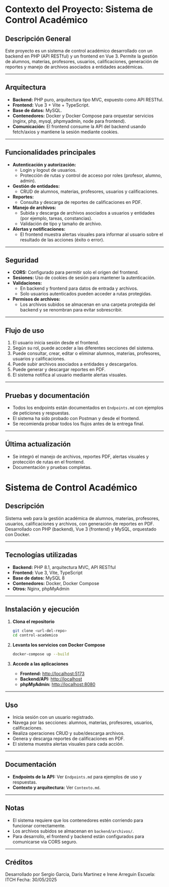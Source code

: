 # Contexto del Proyecto: Sistema de Control Académico

## Descripción General

Este proyecto es un sistema de control académico desarrollado con un backend en PHP (API RESTful) y un frontend en Vue 3. Permite la gestión de alumnos, materias, profesores, usuarios, calificaciones, generación de reportes y manejo de archivos asociados a entidades académicas.

---

## Arquitectura

- **Backend:** PHP puro, arquitectura tipo MVC, expuesto como API RESTful.
- **Frontend:** Vue 3 + Vite + TypeScript.
- **Base de datos:** MySQL.
- **Contenedores:** Docker y Docker Compose para orquestar servicios (nginx, php, mysql, phpmyadmin, node para frontend).
- **Comunicación:** El frontend consume la API del backend usando fetch/axios y mantiene la sesión mediante cookies.

---

## Funcionalidades principales

- **Autenticación y autorización:**  
  - Login y logout de usuarios.
  - Protección de rutas y control de acceso por roles (profesor, alumno, admin).
- **Gestión de entidades:**  
  - CRUD de alumnos, materias, profesores, usuarios y calificaciones.
- **Reportes:**  
  - Consulta y descarga de reportes de calificaciones en PDF.
- **Manejo de archivos:**  
  - Subida y descarga de archivos asociados a usuarios y entidades (por ejemplo, tareas, constancias).
  - Validación de tipo y tamaño de archivo.
- **Alertas y notificaciones:**  
  - El frontend muestra alertas visuales para informar al usuario sobre el resultado de las acciones (éxito o error).

---

## Seguridad

- **CORS:** Configurado para permitir solo el origen del frontend.
- **Sesiones:** Uso de cookies de sesión para mantener la autenticación.
- **Validaciones:**  
  - En backend y frontend para datos de entrada y archivos.
  - Solo usuarios autenticados pueden acceder a rutas protegidas.
- **Permisos de archivos:**  
  - Los archivos subidos se almacenan en una carpeta protegida del backend y se renombran para evitar sobrescribir.

---

## Flujo de uso

1. El usuario inicia sesión desde el frontend.
2. Según su rol, puede acceder a las diferentes secciones del sistema.
3. Puede consultar, crear, editar o eliminar alumnos, materias, profesores, usuarios y calificaciones.
4. Puede subir archivos asociados a entidades y descargarlos.
5. Puede generar y descargar reportes en PDF.
6. El sistema notifica al usuario mediante alertas visuales.

---

## Pruebas y documentación

- Todos los endpoints están documentados en `Endpoints.md` con ejemplos de peticiones y respuestas.
- El sistema ha sido probado con Postman y desde el frontend.
- Se recomienda probar todos los flujos antes de la entrega final.

---

## Última actualización

- Se integró el manejo de archivos, reportes PDF, alertas visuales y protección de rutas en el frontend.
- Documentación y pruebas completas.

# Sistema de Control Académico

## Descripción

Sistema web para la gestión académica de alumnos, materias, profesores, usuarios, calificaciones y archivos, con generación de reportes en PDF.  
Desarrollado con PHP (backend), Vue 3 (frontend) y MySQL, orquestado con Docker.

---

## Tecnologías utilizadas

- **Backend:** PHP 8.1, arquitectura MVC, API RESTful
- **Frontend:** Vue 3, Vite, TypeScript
- **Base de datos:** MySQL 8
- **Contenedores:** Docker, Docker Compose
- **Otros:** Nginx, phpMyAdmin

---

## Instalación y ejecución

1. **Clona el repositorio**
   ```sh
   git clone <url-del-repo>
   cd control-academico
   ```

2. **Levanta los servicios con Docker Compose**
   ```sh
   docker-compose up --build
   ```

3. **Accede a las aplicaciones**
   - **Frontend:** [http://localhost:5173](http://localhost:5173)
   - **Backend/API:** [http://localhost](http://localhost)
   - **phpMyAdmin:** [http://localhost:8080](http://localhost:8080)

---

## Uso

- Inicia sesión con un usuario registrado.
- Navega por las secciones: alumnos, materias, profesores, usuarios, calificaciones.
- Realiza operaciones CRUD y sube/descarga archivos.
- Genera y descarga reportes de calificaciones en PDF.
- El sistema muestra alertas visuales para cada acción.

---

## Documentación

- **Endpoints de la API:** Ver `Endpoints.md` para ejemplos de uso y respuestas.
- **Contexto y arquitectura:** Ver `Contexto.md`.

---

## Notas

- El sistema requiere que los contenedores estén corriendo para funcionar correctamente.
- Los archivos subidos se almacenan en `backend/archivos/`.
- Para desarrollo, el frontend y backend están configurados para comunicarse vía CORS seguro.

---

## Créditos

Desarrollado por Sergio Garcia, Daris Martinez e Irene Arreguin 
Escuela: ITCH
Fecha: 30/05/2025
